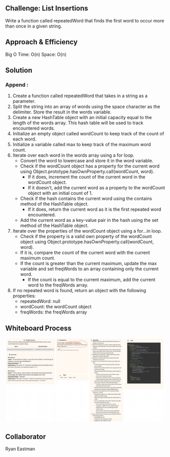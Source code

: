 ## Challenge: List Insertions
Write a function called repeatedWord that finds the first word to occur more than once in a given string.

## Approach & Efficiency
Big O
Time: O(n)
Space: O(n)

## Solution
### Append :
1. Create a function called repeatedWord that takes in a string as a parameter.
2. Split the string into an array of words using the space character as the delimiter. Store the result in the words variable.
3. Create a new HashTable object with an initial capacity equal to the length of the words array. This hash table will be used to track encountered words.
4. Initialize an empty object called wordCount to keep track of the count of each word.
5. Initialize a variable called max to keep track of the maximum word count.
6. Iterate over each word in the words array using a for loop.
    * Convert the word to lowercase and store it in the word variable.
    * Check if the wordCount object has a property for the current word using Object.prototype.hasOwnProperty.call(wordCount, word).
      * If it does, increment the count of the current word in the wordCount object.
      * If it doesn't, add the current word as a property to the wordCount object with an initial count of 1.
    * Check if the hash contains the current word using the contains method of the HashTable object.
      * If it does, return the current word as it is the first repeated word encountered.
    * Add the current word as a key-value pair in the hash using the set method of the HashTable object.
7. Iterate over the properties of the wordCount object using a for...in loop.
    * Check if the property is a valid own property of the wordCount object using Object.prototype.hasOwnProperty.call(wordCount, word).
    * If it is, compare the count of the current word with the current maximum count.
    * If the count is greater than the current maximum, update the max variable and set freqWords to an array containing only the current word.
      * If the count is equal to the current maximum, add the current word to the freqWords array.
8. If no repeated word is found, return an object with the following properties:
    * repeatedWord: null
    * wordCount: the wordCount object
    * freqWords: the freqWords array

## Whiteboard Process
![lab06whiteboard](hashmap.png)

## Collaborator
Ryan Eastman
